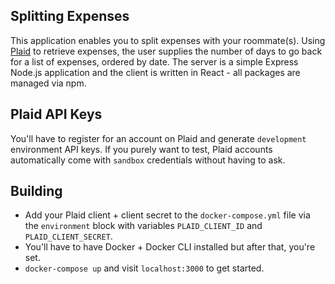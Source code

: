 ## Splitting Expenses

This application enables you to split expenses with your roommate(s). Using [Plaid](https://plaid.com/) to retrieve expenses, the user supplies the number of days to go back for a list of expenses, ordered by date. The server is a simple Express Node.js application and the client is written in React - all packages are managed via npm.

## Plaid API Keys
You'll have to register for an account on Plaid and generate `development` environment API keys. If you purely want to test, Plaid accounts automatically come with `sandbox` credentials without having to ask.

## Building
* Add your Plaid client + client secret to the `docker-compose.yml` file via the `environment` block with variables `PLAID_CLIENT_ID` and `PLAID_CLIENT_SECRET`.
* You'll have to have Docker + Docker CLI installed but after that, you're set.
* `docker-compose up` and visit `localhost:3000` to get started.